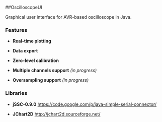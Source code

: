 ##OscilloscopeUI

Graphical user interface for AVR-based oscilloscope in Java.

### Features

* **Real-time plotting**

* **Data export**

* **Zero-level calibration**

* **Multiple channels support** *(in progress)*

* **Oversampling support** *(in progress)*

### Libraries

* **jSSC-0.9.0**
https://code.google.com/p/java-simple-serial-connector/

* **JChart2D**
http://jchart2d.sourceforge.net/